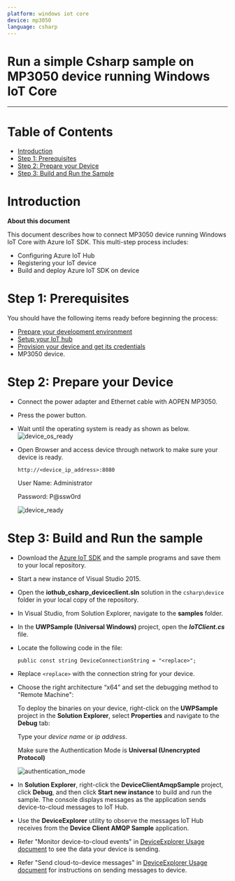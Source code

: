 ```yaml
---
platform: windows iot core
device: mp3050
language: csharp
---
```


Run a simple Csharp sample on MP3050 device running Windows IoT Core
===
---

# Table of Contents

-   [Introduction](#Introduction)
-   [Step 1: Prerequisites](#Prerequisites)
-   [Step 2: Prepare your Device](#PrepareDevice)
-   [Step 3: Build and Run the Sample](#Build)

<a name="Introduction"></a>
# Introduction

**About this document**

This document describes how to connect MP3050 device running Windows IoT Core with Azure IoT SDK. This multi-step process includes:
-   Configuring Azure IoT Hub
-   Registering your IoT device
-   Build and deploy Azure IoT SDK on device

<a name="Prerequisites"></a>
# Step 1: Prerequisites

You should have the following items ready before beginning the process:

-   [Prepare your development environment][setup-devbox-windows]
-   [Setup your IoT hub][lnk-setup-iot-hub]
-   [Provision your device and get its credentials][lnk-manage-iot-hub]
-   MP3050 device.

<a name="PrepareDevice"></a>
# Step 2: Prepare your Device

-   Connect the power adapter and Ethernet cable with AOPEN MP3050.
-   Press the power button.
-   Wait until the operating system is ready as shown as below.
    ![device\_os\_ready](media/mp3050_device_os_ready.png)
-   Open Browser and access device through network to make sure your device is ready.

        http://<device_ip_address>:8080

    User Name: Administrator
    
    Password: P@ssw0rd

    ![device\_ready](media/mp3050_device_ready.png)


<a name="Build"></a>
# Step 3: Build and Run the sample

-   Download the [Azure IoT SDK](https://github.com/Azure/azure-iot-sdk-csharp) and the sample programs and save them to your local repository.
-   Start a new instance of Visual Studio 2015.
-   Open the **iothub\_csharp\_deviceclient.sln** solution in the `csharp\device` folder in your local copy of the repository.
-   In Visual Studio, from Solution Explorer, navigate to the **samples** folder.
-   In the **UWPSample (Universal Windows)** project, open the ***IoTClient.cs*** file.
-   Locate the following code in the file:

        public const string DeviceConnectionString = "<replace>";
        
-   Replace `<replace>` with the connection string for your device.
-   Choose the right architecture “x64” and set the debugging method to "Remote Machine":

    To deploy the binaries on your device, right-click on the **UWPSample** project in the **Solution Explorer**, select **Properties** and navigate to the **Debug** tab:

    Type your *device name* or *ip address*. 

    Make sure the Authentication Mode is **Universal (Unencrypted Protocol)**

    ![authentication\_mode](media/mp3050_authentication_mode.png)

-   In **Solution Explorer**, right-click the **DeviceClientAmqpSample** project, click **Debug**, and then click **Start new instance** to build and run the sample. The console displays messages as the application sends device-to-cloud messages to IoT Hub.
-   Use the **DeviceExplorer** utility to observe the messages IoT Hub receives from the **Device Client AMQP Sample** application.
-   Refer "Monitor device-to-cloud events" in [DeviceExplorer Usage document](https://github.com/Azure/azure-iot-sdk-csharp/blob/master/tools/DeviceExplorer/doc/how_to_use_device_explorer.md) to see the data your device is sending.
-   Refer "Send cloud-to-device messages" in [DeviceExplorer Usage document](https://github.com/Azure/azure-iot-sdk-csharp/blob/master/tools/DeviceExplorer/doc/how_to_use_device_explorer.md) for instructions on sending messages to device.

[setup-devbox-windows]: https://github.com/Azure/azure-iot-sdk-c/blob/master/doc/devbox_setup.md
[lnk-setup-iot-hub]: ../setup_iothub.md
[lnk-manage-iot-hub]: ../manage_iot_hub.md
